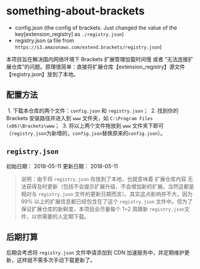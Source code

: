 # something-about-brackets

- config.json   (the config of brackets. Just changed the value of the key[extension_registry] as `./registry.json`)
- registry.json  (a file from `https://s3.amazonaws.com/extend.brackets/registry.json`)

本项目旨在解决国内网络环境下 Brackets 扩展管理加载时间慢 或者 “无法连接扩展仓库”的问题。原理很简单：直接将扩展仓库【extension_registry】源文件【registry.json】放到了本地。


## 配置方法

  1. 下载本仓库的两个文件：`config.json` 和 `registry.json`；
  2. 找到你的 Brackets 安装路径并进入到 `www` 文件夹，如 `C:\Program Files (x86)\Brackets\www`；
  3. 将以上两个文件拖放到 `www` 文件夹下即可（`registry.json`为新增的，`config.json`替换原来的`config.json`）。



## `registry.json` 

初始日期： 2018-05-11
更新日期： 2018-05-11


> 说明：由于将 `registry.json` 存放到了本地，也就意味着 扩展仓库内容 无法获得及时更新（包括不会提示扩展升级、不会增加新的扩展。当然这都是相对与 `registry.json` 文件的更新日期而言）。其实这点影响并不大，因为 99% 以上的扩展信息都已经包含在了这个 `registry.json` 文件中。但为了保证扩展仓库的新鲜度，本项目会尽量每个 1~2 周跟新 `registry.json`文件，以供需要的人定期下载。

## 后期打算

后期会考虑将 `registry.json` 文件申请添加到 CDN 加速服务中，并定期维护更新，这样就不需多次手动下载更新了。
